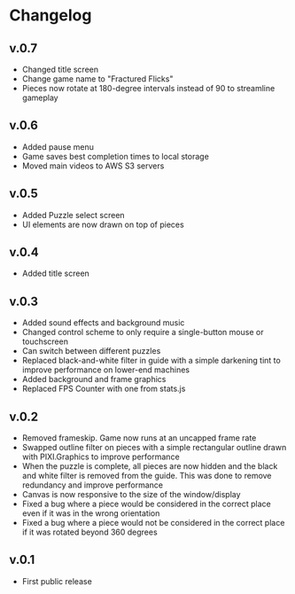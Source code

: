 # Changelog

## v.0.7

- Changed title screen
- Change game name to "Fractured Flicks"
- Pieces now rotate at 180-degree intervals instead of 90 to streamline gameplay

## v.0.6

- Added pause menu
- Game saves best completion times to local storage
- Moved main videos to AWS S3 servers

## v.0.5

- Added Puzzle select screen
- UI elements are now drawn on top of pieces

## v.0.4

- Added title screen

## v.0.3

- Added sound effects and background music
- Changed control scheme to only require a single-button mouse or touchscreen
- Can switch between different puzzles
- Replaced black-and-white filter in guide with a simple darkening tint to improve performance on lower-end machines
- Added background and frame graphics
- Replaced FPS Counter with one from stats.js

## v.0.2

- Removed frameskip. Game now runs at an uncapped frame rate
- Swapped outline filter on pieces with a simple rectangular outline drawn with PIXI.Graphics to improve performance
- When the puzzle is complete, all pieces are now hidden and the black and white filter is removed from the guide. This
was done to remove redundancy and improve performance
- Canvas is now responsive to the size of the window/display
- Fixed a bug where a piece would be considered in the correct place even if it was in the wrong orientation
- Fixed a bug where a piece would not be considered in the correct place if it was rotated beyond 360 degrees

## v.0.1

- First public release
